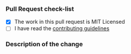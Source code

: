 <!-- Thanks for the to help!! All PRs are welcome. -->
<!-- Please fill in the template below. If unsure about something, just do as best as you can. -->
<!-- Note: by opening a PR you agree that your work on it is MIT Licensed. -->

### Pull Request check-list

- [X] The work in this pull request is MIT Licensed
- [ ] I have read the [contributing guidelines](https://github.com/papb/papb-test-frontend-lib/blob/master/CONTRIBUTING.md)

### Description of the change

<!-- Please provide a description of the change here. -->